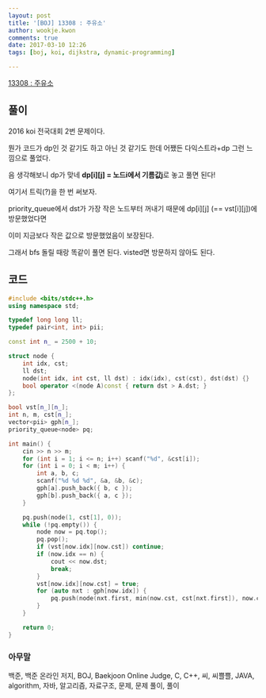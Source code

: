 ```yaml
---
layout: post
title: '[BOJ] 13308 : 주유소'
author: wookje.kwon
comments: true
date: 2017-03-10 12:26
tags: [boj, koi, dijkstra, dynamic-programming]

---
```


[13308 : 주유소](https://www.acmicpc.net/problem/13308)

## 풀이

2016 koi 전국대회 2번 문제이다.  

뭔가 코드가 dp인 것 같기도 하고 아닌 것 같기도 한데 어쨌든 다익스트라+dp 그런 느낌으로 풀었다.  

음 생각해보니 dp가 맞네 **dp[i][j] = 노드i에서 기름값j**로 놓고 풀면 된다!

여기서 트릭(?)을 한 번 써보자.

priority_queue에서 dst가 가장 작은 노드부터 꺼내기 때문에 dp[i][j] (== vst[i][j])에 방문했었다면  

이미 지금보다 작은 값으로 방문했었음이 보장된다.

그래서 bfs 돌릴 때랑 똑같이 풀면 된다. visted면 방문하지 않아도 된다.  

## 코드

```cpp
#include <bits/stdc++.h>
using namespace std;

typedef long long ll;
typedef pair<int, int> pii;

const int n_ = 2500 + 10;

struct node {
	int idx, cst;
	ll dst;
	node(int idx, int cst, ll dst) : idx(idx), cst(cst), dst(dst) {}
	bool operator <(node A)const { return dst > A.dst; }
};

bool vst[n_][n_];
int n, m, cst[n_];
vector<pii> gph[n_];
priority_queue<node> pq;

int main() {
	cin >> n >> m;
	for (int i = 1; i <= n; i++) scanf("%d", &cst[i]);
	for (int i = 0; i < m; i++) {
		int a, b, c;
		scanf("%d %d %d", &a, &b, &c);
		gph[a].push_back({ b, c });
		gph[b].push_back({ a, c });
	}

	pq.push(node(1, cst[1], 0));
	while (!pq.empty()) {
		node now = pq.top();
		pq.pop();
		if (vst[now.idx][now.cst]) continue;
		if (now.idx == n) {
			cout << now.dst;
			break;
		}
		vst[now.idx][now.cst] = true;
		for (auto nxt : gph[now.idx]) {
			pq.push(node(nxt.first, min(now.cst, cst[nxt.first]), now.cst * nxt.second + now.dst));
		}
	}

	return 0;
}
```

### 아무말  
백준, 백준 온라인 저지, BOJ, Baekjoon Online Judge, C, C++, 씨, 씨쁠쁠, JAVA, algorithm, 자바, 알고리즘, 자료구조, 문제, 문제 풀이, 풀이
